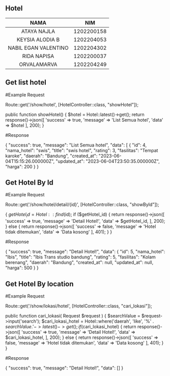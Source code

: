 ## Hotel ##

|NAMA                   | NIM       |
|:---:|:---:|
|ATAYA NAJLA            | 1202200158|
|KEYSIA ALODIA B        | 1202204053|
|NABIL EGAN VALENTINO   | 1202204302|
|RIDA NAPISA            | 1202200037|
|ORVALAMARVA            | 1202204249|

## Get list hotel ##

#Example Request

Route::get('/show/hotel', [HotelController::class, "showHotel"]);

public function showHotel()
    {
        $hotel = Hotel::latest()->get();
        return response()->json([
            'success' => true,
            'message' => 'List Semua hotel',
            'data' => $hotel
        ], 200);
    }
    
#Response

{
    "success": true,
    "message": "List Semua hotel",
    "data": [
        {
            "id": 4,
            "nama_hotel": "swis",
            "title": "swis hotel",
            "rating": 3,
            "fasilitas": "Tempat karoke",
            "daerah": "Bandung",
            "created_at": "2023-06-04T15:15:26.000000Z",
            "updated_at": "2023-06-04T23:50:35.000000Z",
            "harga": 200
        }
}

## Get Hotel By Id ##
#Example Request

Route::get('/show/hotel/detail/{id}', [HotelController::class, "showById"]);

{
        $getHotel_id = Hotel::find($id);
        if ($getHotel_id) {
            return response()->json([
                'success' => true,
                'message' => 'Detail Hotel!',
                'data' => $getHotel_id,
            ], 200);
        } else {
            return response()->json([
                'success' => false,
                'message' => 'Hotel tidak ditemukan',
                'data' => 'Data kosong'
            ], 401);
        }
    }
 
#Response

{
    "success": true,
    "message": "Detail Hotel!",
    "data": {
        "id": 5,
        "nama_hotel": "Ibis",
        "title": "Ibis Trans studio bandung",
        "rating": 5,
        "fasilitas": "Kolam berenang",
        "daerah": "Bandung",
        "created_at": null,
        "updated_at": null,
        "harga": 500
    }
}

## Get Hotel By location ##
#Example Request

Route::get('/show/lokasi/hotel', [HotelController::class, "cari_lokasi"]);

public function cari_lokasi( Request $request )
    {
        $searchValue = $request->input('search');
        $cari_lokasi_hotel = Hotel::where('daerah', 'like', '%' . $searchValue . '%')
        ->latest()->get();
        if ($cari_lokasi_hotel) {
            return response()->json([
                'success' => true,
                'message' => 'Detail Hotel!',
                'data' => $cari_lokasi_hotel,
            ], 200);
        } else {
            return response()->json([
                'success' => false,
                'message' => 'Hotel tidak ditemukan',
                'data' => 'Data kosong'
            ], 401);
        }
    }
    
#Response

{
    "success": true,
    "message": "Detail Hotel!",
    "data": []
}
